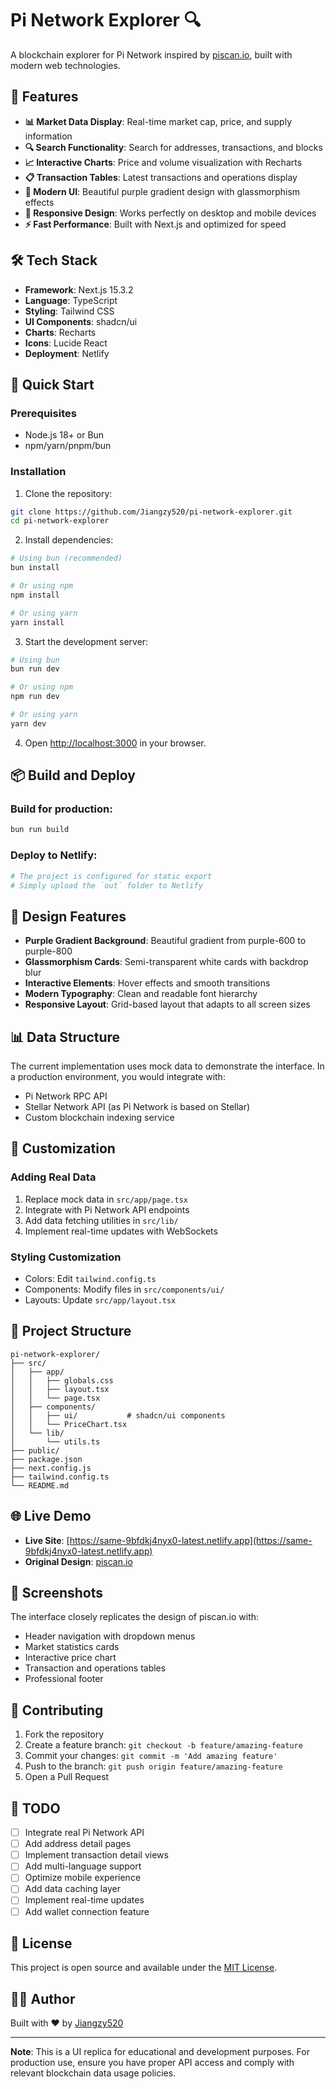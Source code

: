 # Pi Network Explorer 🔍
A blockchain explorer for Pi Network inspired by [piscan.io](https://piscan.io/), built with modern web technologies.

## 🌟 Features

- **📊 Market Data Display**: Real-time market cap, price, and supply information
- **🔍 Search Functionality**: Search for addresses, transactions, and blocks
- **📈 Interactive Charts**: Price and volume visualization with Recharts
- **📋 Transaction Tables**: Latest transactions and operations display
- **🎨 Modern UI**: Beautiful purple gradient design with glassmorphism effects
- **📱 Responsive Design**: Works perfectly on desktop and mobile devices
- **⚡ Fast Performance**: Built with Next.js and optimized for speed

## 🛠️ Tech Stack

- **Framework**: Next.js 15.3.2
- **Language**: TypeScript
- **Styling**: Tailwind CSS
- **UI Components**: shadcn/ui
- **Charts**: Recharts
- **Icons**: Lucide React
- **Deployment**: Netlify

## 🚀 Quick Start

### Prerequisites

- Node.js 18+ or Bun
- npm/yarn/pnpm/bun

### Installation

1. Clone the repository:
```bash
git clone https://github.com/Jiangzy520/pi-network-explorer.git
cd pi-network-explorer
```

2. Install dependencies:
```bash
# Using bun (recommended)
bun install

# Or using npm
npm install

# Or using yarn
yarn install
```

3. Start the development server:
```bash
# Using bun
bun run dev

# Or using npm
npm run dev

# Or using yarn
yarn dev
```

4. Open [http://localhost:3000](http://localhost:3000) in your browser.

## 📦 Build and Deploy

### Build for production:
```bash
bun run build
```

### Deploy to Netlify:
```bash
# The project is configured for static export
# Simply upload the `out` folder to Netlify
```

## 🎨 Design Features

- **Purple Gradient Background**: Beautiful gradient from purple-600 to purple-800
- **Glassmorphism Cards**: Semi-transparent white cards with backdrop blur
- **Interactive Elements**: Hover effects and smooth transitions
- **Modern Typography**: Clean and readable font hierarchy
- **Responsive Layout**: Grid-based layout that adapts to all screen sizes

## 📊 Data Structure

The current implementation uses mock data to demonstrate the interface. In a production environment, you would integrate with:

- Pi Network RPC API
- Stellar Network API (as Pi Network is based on Stellar)
- Custom blockchain indexing service

## 🔧 Customization

### Adding Real Data

1. Replace mock data in `src/app/page.tsx`
2. Integrate with Pi Network API endpoints
3. Add data fetching utilities in `src/lib/`
4. Implement real-time updates with WebSockets

### Styling Customization

- Colors: Edit `tailwind.config.ts`
- Components: Modify files in `src/components/ui/`
- Layouts: Update `src/app/layout.tsx`

## 📁 Project Structure

```
pi-network-explorer/
├── src/
│   ├── app/
│   │   ├── globals.css
│   │   ├── layout.tsx
│   │   └── page.tsx
│   ├── components/
│   │   ├── ui/           # shadcn/ui components
│   │   └── PriceChart.tsx
│   └── lib/
│       └── utils.ts
├── public/
├── package.json
├── next.config.js
├── tailwind.config.ts
└── README.md
```

## 🌐 Live Demo

- **Live Site**: [https://same-9bfdkj4nyx0-latest.netlify.app](https://same-9bfdkj4nyx0-latest.netlify.app)
- **Original Design**: [piscan.io](https://piscan.io/)

## 📸 Screenshots

The interface closely replicates the design of piscan.io with:
- Header navigation with dropdown menus
- Market statistics cards
- Interactive price chart
- Transaction and operations tables
- Professional footer

## 🤝 Contributing

1. Fork the repository
2. Create a feature branch: `git checkout -b feature/amazing-feature`
3. Commit your changes: `git commit -m 'Add amazing feature'`
4. Push to the branch: `git push origin feature/amazing-feature`
5. Open a Pull Request

## 📝 TODO

- [ ] Integrate real Pi Network API
- [ ] Add address detail pages
- [ ] Implement transaction detail views
- [ ] Add multi-language support
- [ ] Optimize mobile experience
- [ ] Add data caching layer
- [ ] Implement real-time updates
- [ ] Add wallet connection feature

## 📄 License

This project is open source and available under the [MIT License](LICENSE).

## 👨‍💻 Author

Built with ❤️ by [Jiangzy520](https://github.com/Jiangzy520)

---

**Note**: This is a UI replica for educational and development purposes. For production use, ensure you have proper API access and comply with relevant blockchain data usage policies.